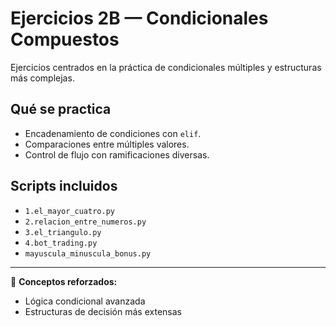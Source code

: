 # Ejercicios 2B — Condicionales Compuestos

Ejercicios centrados en la práctica de condicionales múltiples y estructuras más complejas.

## Qué se practica

- Encadenamiento de condiciones con `elif`.
- Comparaciones entre múltiples valores.
- Control de flujo con ramificaciones diversas.

## Scripts incluidos

- `1.el_mayor_cuatro.py`
- `2.relacion_entre_numeros.py`
- `3.el_triangulo.py`
- `4.bot_trading.py`
- `mayuscula_minuscula_bonus.py`

---

🧩 **Conceptos reforzados:**

- Lógica condicional avanzada
- Estructuras de decisión más extensas
